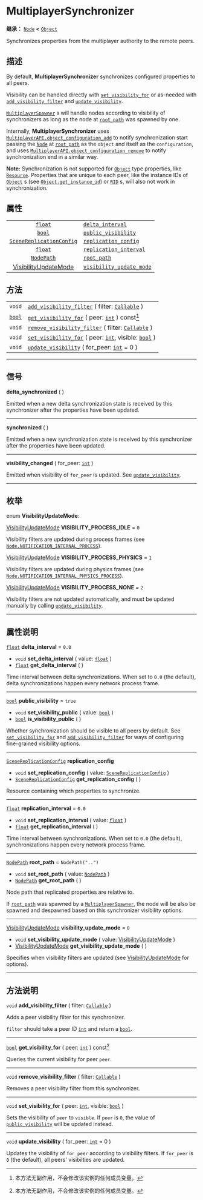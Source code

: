<!-- ⚠ 请勿编辑本文件 ⚠ -->
<!-- 本文档使用脚本从 WeDot 引擎源码仓库生成。 -->
<!-- 生成脚本：https://github.com/WeDot-Engine/WeDot/tree/4.3/doc/tools/make_md.py； -->
<!-- 原文件：https://github.com/WeDot-Engine/WeDot/tree/4.3/modules/multiplayer/doc_classes/MultiplayerSynchronizer.xml。 -->

<div id="_class_multiplayersynchronizer"></div>

# MultiplayerSynchronizer

**继承：** [`Node`](class_node.md) **<** [`Object`](class_object.md)

Synchronizes properties from the multiplayer authority to the remote peers.

## 描述

By default, **MultiplayerSynchronizer** synchronizes configured properties to all peers.

Visibility can be handled directly with [`set_visibility_for`](class_multiplayersynchronizer.md#class_multiplayersynchronizer_method_set_visibility_for) or as-needed with [`add_visibility_filter`](class_multiplayersynchronizer.md#class_multiplayersynchronizer_method_add_visibility_filter) and [`update_visibility`](class_multiplayersynchronizer.md#class_multiplayersynchronizer_method_update_visibility).

 [`MultiplayerSpawner`](class_multiplayerspawner.md) s will handle nodes according to visibility of synchronizers as long as the node at [`root_path`](class_multiplayersynchronizer.md#class_multiplayersynchronizer_property_root_path) was spawned by one.

Internally, **MultiplayerSynchronizer** uses [`MultiplayerAPI.object_configuration_add`](class_multiplayerapi.md#class_multiplayerapi_method_object_configuration_add) to notify synchronization start passing the [`Node`](class_node.md) at [`root_path`](class_multiplayersynchronizer.md#class_multiplayersynchronizer_property_root_path) as the `object` and itself as the `configuration`, and uses [`MultiplayerAPI.object_configuration_remove`](class_multiplayerapi.md#class_multiplayerapi_method_object_configuration_remove) to notify synchronization end in a similar way.

 **Note:** Synchronization is not supported for [`Object`](class_object.md) type properties, like [`Resource`](class_resource.md). Properties that are unique to each peer, like the instance IDs of [`Object`](class_object.md) s (see [`Object.get_instance_id`](class_object.md#class_object_method_get_instance_id)) or [`RID`](class_rid.md) s, will also not work in synchronization.

## 属性

|||
|:-:|:--|
| [`float`](class_float.md)                                                  | [`delta_interval`](class_multiplayersynchronizer.md#class_multiplayersynchronizer_property_delta_interval)                 | ``0.0``            |
| [`bool`](class_bool.md)                                                    | [`public_visibility`](class_multiplayersynchronizer.md#class_multiplayersynchronizer_property_public_visibility)           | ``true``           |
| [`SceneReplicationConfig`](class_scenereplicationconfig.md)                | [`replication_config`](class_multiplayersynchronizer.md#class_multiplayersynchronizer_property_replication_config)         |                    |
| [`float`](class_float.md)                                                  | [`replication_interval`](class_multiplayersynchronizer.md#class_multiplayersynchronizer_property_replication_interval)     | ``0.0``            |
| [`NodePath`](class_nodepath.md)                                            | [`root_path`](class_multiplayersynchronizer.md#class_multiplayersynchronizer_property_root_path)                           | ``NodePath("..")`` |
| [VisibilityUpdateMode](#enum_multiplayersynchronizer_visibilityupdatemode) | [`visibility_update_mode`](class_multiplayersynchronizer.md#class_multiplayersynchronizer_property_visibility_update_mode) | ``0``              |

## 方法

|||
|:-:|:--|
| `void`                  | [`add_visibility_filter`](class_multiplayersynchronizer.md#class_multiplayersynchronizer_method_add_visibility_filter) ( filter: [`Callable`](class_callable.md) )                 |
| [`bool`](class_bool.md) | [`get_visibility_for`](class_multiplayersynchronizer.md#class_multiplayersynchronizer_method_get_visibility_for) ( peer: [`int`](class_int.md) ) const[^const]                     |
| `void`                  | [`remove_visibility_filter`](class_multiplayersynchronizer.md#class_multiplayersynchronizer_method_remove_visibility_filter) ( filter: [`Callable`](class_callable.md) )           |
| `void`                  | [`set_visibility_for`](class_multiplayersynchronizer.md#class_multiplayersynchronizer_method_set_visibility_for) ( peer: [`int`](class_int.md), visible: [`bool`](class_bool.md) ) |
| `void`                  | [`update_visibility`](class_multiplayersynchronizer.md#class_multiplayersynchronizer_method_update_visibility) ( for_peer: [`int`](class_int.md) = 0 )                             |

<!-- rst-class:: classref-section-separator -->

---

## 信号

<div id="_class_class_multiplayersynchronizer_signal_delta_synchronized"></div>

**delta_synchronized** ( ) <div id="class_multiplayersynchronizer_signal_delta_synchronized"></div>

Emitted when a new delta synchronization state is received by this synchronizer after the properties have been updated.

<!-- rst-class:: classref-item-separator -->

---

<div id="_class_class_multiplayersynchronizer_signal_synchronized"></div>

**synchronized** ( ) <div id="class_multiplayersynchronizer_signal_synchronized"></div>

Emitted when a new synchronization state is received by this synchronizer after the properties have been updated.

<!-- rst-class:: classref-item-separator -->

---

<div id="_class_class_multiplayersynchronizer_signal_visibility_changed"></div>

**visibility_changed** ( for_peer: [`int`](class_int.md) ) <div id="class_multiplayersynchronizer_signal_visibility_changed"></div>

Emitted when visibility of `for_peer` is updated. See [`update_visibility`](class_multiplayersynchronizer.md#class_multiplayersynchronizer_method_update_visibility).

<!-- rst-class:: classref-section-separator -->

---

## 枚举

<div id="_class_enum_multiplayersynchronizer_visibilityupdatemode"></div>

enum **VisibilityUpdateMode**: <div id="enum_multiplayersynchronizer_visibilityupdatemode"></div>

<div id="_class_multiplayersynchronizer_constant_visibility_process_idle"></div>

[VisibilityUpdateMode](#enum_multiplayersynchronizer_visibilityupdatemode) **VISIBILITY_PROCESS_IDLE** = ``0``

Visibility filters are updated during process frames (see [`Node.NOTIFICATION_INTERNAL_PROCESS`](class_node.md#class_node_constant_notification_internal_process)).

<div id="_class_multiplayersynchronizer_constant_visibility_process_physics"></div>

[VisibilityUpdateMode](#enum_multiplayersynchronizer_visibilityupdatemode) **VISIBILITY_PROCESS_PHYSICS** = ``1``

Visibility filters are updated during physics frames (see [`Node.NOTIFICATION_INTERNAL_PHYSICS_PROCESS`](class_node.md#class_node_constant_notification_internal_physics_process)).

<div id="_class_multiplayersynchronizer_constant_visibility_process_none"></div>

[VisibilityUpdateMode](#enum_multiplayersynchronizer_visibilityupdatemode) **VISIBILITY_PROCESS_NONE** = ``2``

Visibility filters are not updated automatically, and must be updated manually by calling [`update_visibility`](class_multiplayersynchronizer.md#class_multiplayersynchronizer_method_update_visibility).

<!-- rst-class:: classref-section-separator -->

---

## 属性说明

<div id="_class_multiplayersynchronizer_property_delta_interval"></div>

[`float`](class_float.md) **delta_interval** = ``0.0`` <div id="class_multiplayersynchronizer_property_delta_interval"></div>

- `void` **set_delta_interval** ( value: [`float`](class_float.md) )
- [`float`](class_float.md) **get_delta_interval** ( )

Time interval between delta synchronizations. When set to `0.0` (the default), delta synchronizations happen every network process frame.

<!-- rst-class:: classref-item-separator -->

---

<div id="_class_multiplayersynchronizer_property_public_visibility"></div>

[`bool`](class_bool.md) **public_visibility** = ``true`` <div id="class_multiplayersynchronizer_property_public_visibility"></div>

- `void` **set_visibility_public** ( value: [`bool`](class_bool.md) )
- [`bool`](class_bool.md) **is_visibility_public** ( )

Whether synchronization should be visible to all peers by default. See [`set_visibility_for`](class_multiplayersynchronizer.md#class_multiplayersynchronizer_method_set_visibility_for) and [`add_visibility_filter`](class_multiplayersynchronizer.md#class_multiplayersynchronizer_method_add_visibility_filter) for ways of configuring fine-grained visibility options.

<!-- rst-class:: classref-item-separator -->

---

<div id="_class_multiplayersynchronizer_property_replication_config"></div>

[`SceneReplicationConfig`](class_scenereplicationconfig.md) **replication_config** <div id="class_multiplayersynchronizer_property_replication_config"></div>

- `void` **set_replication_config** ( value: [`SceneReplicationConfig`](class_scenereplicationconfig.md) )
- [`SceneReplicationConfig`](class_scenereplicationconfig.md) **get_replication_config** ( )

Resource containing which properties to synchronize.

<!-- rst-class:: classref-item-separator -->

---

<div id="_class_multiplayersynchronizer_property_replication_interval"></div>

[`float`](class_float.md) **replication_interval** = ``0.0`` <div id="class_multiplayersynchronizer_property_replication_interval"></div>

- `void` **set_replication_interval** ( value: [`float`](class_float.md) )
- [`float`](class_float.md) **get_replication_interval** ( )

Time interval between synchronizations. When set to `0.0` (the default), synchronizations happen every network process frame.

<!-- rst-class:: classref-item-separator -->

---

<div id="_class_multiplayersynchronizer_property_root_path"></div>

[`NodePath`](class_nodepath.md) **root_path** = ``NodePath("..")`` <div id="class_multiplayersynchronizer_property_root_path"></div>

- `void` **set_root_path** ( value: [`NodePath`](class_nodepath.md) )
- [`NodePath`](class_nodepath.md) **get_root_path** ( )

Node path that replicated properties are relative to.

If [`root_path`](class_multiplayersynchronizer.md#class_multiplayersynchronizer_property_root_path) was spawned by a [`MultiplayerSpawner`](class_multiplayerspawner.md), the node will be also be spawned and despawned based on this synchronizer visibility options.

<!-- rst-class:: classref-item-separator -->

---

<div id="_class_multiplayersynchronizer_property_visibility_update_mode"></div>

[VisibilityUpdateMode](#enum_multiplayersynchronizer_visibilityupdatemode) **visibility_update_mode** = ``0`` <div id="class_multiplayersynchronizer_property_visibility_update_mode"></div>

- `void` **set_visibility_update_mode** ( value: [VisibilityUpdateMode](#enum_multiplayersynchronizer_visibilityupdatemode) )
- [VisibilityUpdateMode](#enum_multiplayersynchronizer_visibilityupdatemode) **get_visibility_update_mode** ( )

Specifies when visibility filters are updated (see [VisibilityUpdateMode](#enum_multiplayersynchronizer_visibilityupdatemode) for options).

<!-- rst-class:: classref-section-separator -->

---

## 方法说明

<div id="_class_multiplayersynchronizer_method_add_visibility_filter"></div>

`void` **add_visibility_filter** ( filter: [`Callable`](class_callable.md) )<div id="class_multiplayersynchronizer_method_add_visibility_filter"></div>

Adds a peer visibility filter for this synchronizer.

 `filter` should take a peer ID [`int`](class_int.md) and return a [`bool`](class_bool.md).

<!-- rst-class:: classref-item-separator -->

---

<div id="_class_multiplayersynchronizer_method_get_visibility_for"></div>

[`bool`](class_bool.md) **get_visibility_for** ( peer: [`int`](class_int.md) ) const[^const]<div id="class_multiplayersynchronizer_method_get_visibility_for"></div>

Queries the current visibility for peer `peer`.

<!-- rst-class:: classref-item-separator -->

---

<div id="_class_multiplayersynchronizer_method_remove_visibility_filter"></div>

`void` **remove_visibility_filter** ( filter: [`Callable`](class_callable.md) )<div id="class_multiplayersynchronizer_method_remove_visibility_filter"></div>

Removes a peer visibility filter from this synchronizer.

<!-- rst-class:: classref-item-separator -->

---

<div id="_class_multiplayersynchronizer_method_set_visibility_for"></div>

`void` **set_visibility_for** ( peer: [`int`](class_int.md), visible: [`bool`](class_bool.md) )<div id="class_multiplayersynchronizer_method_set_visibility_for"></div>

Sets the visibility of `peer` to `visible`. If `peer` is `0`, the value of [`public_visibility`](class_multiplayersynchronizer.md#class_multiplayersynchronizer_property_public_visibility) will be updated instead.

<!-- rst-class:: classref-item-separator -->

---

<div id="_class_multiplayersynchronizer_method_update_visibility"></div>

`void` **update_visibility** ( for_peer: [`int`](class_int.md) = 0 )<div id="class_multiplayersynchronizer_method_update_visibility"></div>

Updates the visibility of `for_peer` according to visibility filters. If `for_peer` is `0` (the default), all peers' visibilties are updated.

[^virtual]: 本方法通常需要用户覆盖才能生效。
[^const]: 本方法无副作用，不会修改该实例的任何成员变量。
[^vararg]: 本方法除了能接受在此处描述的参数外，还能够继续接受任意数量的参数。
[^constructor]: 本方法用于构造某个类型。
[^static]: 调用本方法无需实例，可直接使用类名进行调用。
[^operator]: 本方法描述的是使用本类型作为左操作数的有效运算符。
[^bitfield]: 这个值是由下列位标志构成位掩码的整数。
[^void]: 无返回值。
